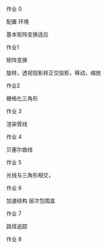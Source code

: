 作业 0

配置 环境

基本矩阵变换适应



作业1

矩阵变换

旋转，透视投影转正交投影，移动，缩放



作业2

栅格化三角形



作业 3 

渲染管线



作业 4

贝塞尔曲线



作业 5

光线与三角形相交，



作业 6

加速结构 层次包围盒



作业 7

路径追踪



作业 8



